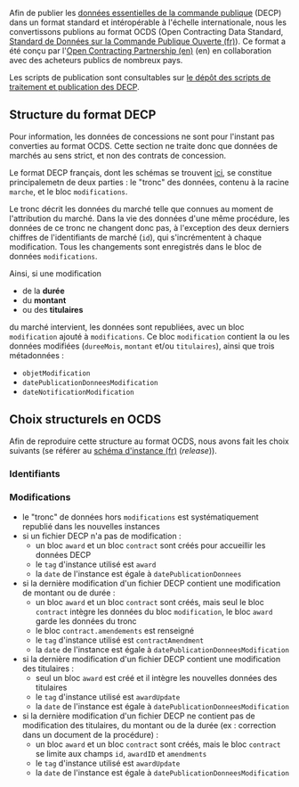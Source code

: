 Afin de publier les [données essentielles de la commande publique](https://www.data.gouv.fr/fr/datasets/5cd57bf68b4c4179299eb0e9/) (DECP) dans un format standard et intéropérable à l'échelle internationale, nous les convertissons publions au format OCDS (Open Contracting Data Standard, [Standard de Données sur la Commande Publique Ouverte (fr)](http://standard.open-contracting.org/latest/fr/)). Ce format a été conçu par l'[Open Contracting Partnership (en)](https://www.open-contracting.org/) (en) en collaboration avec des acheteurs publics de nombreux pays.

Les scripts de publication sont consultables sur [le dépôt des scripts de traitement et publication des DECP](https://github.com/etalab/decp-rama/tree/master/scripts/jq/ocds).

## Structure du format DECP

Pour information, les données de concessions ne sont pour l'instant pas converties au format OCDS. Cette section ne traite donc que données de marchés au sens strict, et non des contrats de concession.

Le format DECP français, dont les schémas se trouvent [ici](https://github.com/etalab/format-commande-publique), se constitue principalemetn de deux parties : le "tronc" des données, contenu à la racine `marche`, et le bloc `modifications`.

Le tronc décrit les données du marché telle que connues au moment de l'attribution du marché. Dans la vie des données d'une même procédure, les données de ce tronc ne changent donc pas, à l'exception des deux derniers chiffres de l'identifiants de marché (`id`), qui s'incrémentent à chaque modification. Tous les changements sont enregistrés dans le bloc de données `modifications`.

Ainsi, si une modification

- de la **durée**
- du **montant**
- ou des **titulaires**

du marché intervient, les données sont republiées, avec un bloc `modification` ajouté à `modifications`. Ce bloc `modification` contient la ou les données modifiées (`dureeMois`, `montant` et/ou `titulaires`), ainsi que trois métadonnées :

- `objetModification`
- `datePublicationDonneesModification`
- `dateNotificationModification`

## Choix structurels en OCDS

Afin de reproduire cette structure au format OCDS, nous avons fait les choix suivants (se référer au [schéma d'instance (fr)](http://standard.open-contracting.org/latest/fr/schema/release/) (*release*)).

### Identifiants

### Modifications

- le "tronc" de données hors `modifications` est systématiquement republié dans les nouvelles instances
- si un fichier DECP n'a pas de modification :
    - un bloc `award` et un bloc `contract` sont créés pour accueillir les données DECP
    - le `tag` d'instance utilisé est `award`
    - la `date` de l'instance est égale à `datePublicationDonnees`
- si la dernière modification d'un fichier DECP contient une modification de montant ou de durée :
    - un bloc `award` et un bloc `contract` sont créés, mais seul le bloc `contract` intègre les données du bloc `modification`, le bloc `award` garde les données du tronc
    - le bloc `contract.amendements` est renseigné
    - le `tag` d'instance utilisé est `contractAmendment`
    - la `date` de l'instance est égale à `datePublicationDonneesModification`
- si la dernière modification d'un fichier DECP contient une modification des titulaires :
    - seul un bloc `award` est créé et il intègre les nouvelles données des titulaires
    - le `tag` d'instance utilisé est `awardUpdate`
    - la `date` de l'instance est égale à `datePublicationDonneesModification`
- si la dernière modification d'un fichier DECP ne contient pas de modification des titulaires, du montant ou de la durée (ex : correction dans un document de la procédure) :
    - un bloc `award` et un bloc `contract` sont créés, mais le bloc `contract` se limite aux champs `id`, `awardID` et `amendments`
    - le `tag` d'instance utilisé est `awardUpdate`
    - la `date` de l'instance est égale à `datePublicationDonneesModification`
